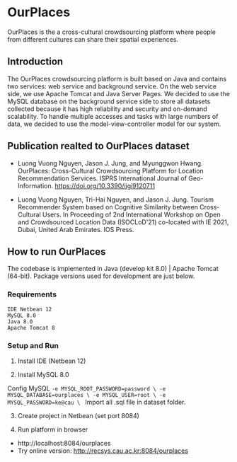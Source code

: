 # OurPlaces
OurPlaces is the a cross-cultural crowdsourcing platform where people from different cultures can share their spatial experiences.

## Introduction
The OurPlaces crowdsourcing platform is built based on Java and contains two services: web service and background service. On the web service side, we use Apache Tomcat and Java Server Pages. We decided to use the MySQL database on the background service side to store all datasets collected because it has high reliability and security and on-demand scalability. To handle multiple accesses and tasks with large numbers of data, we decided to use the model-view-controller model for our system.

## Publication realted to OurPlaces dataset
* Luong Vuong Nguyen, Jason J. Jung, and Myunggwon Hwang. OurPlaces: Cross-Cultural Crowdsourcing Platform for Location Recommendation Services. ISPRS International Journal of Geo-Information. https://doi.org/10.3390/ijgi9120711

* Luong Vuong Nguyen, Tri-Hai Nguyen, and Jason J. Jung. Tourism Recommender System based on Cognitive Similarity between Cross-Cultural Users. In Proceeding of 2nd International Workshop on Open and Crowdsourced Location Data (ISOCLoD'21) co-located with IE 2021, Dubai, United Arab Emirates. IOS Press.

## How to run OurPlaces
The codebase is implemented in Java (develop kit 8.0) | Apache Tomcat (64-bit). Package versions used for development are just below.

### Requirements
```
IDE Netbean 12
MySQL 8.0 
Java 8.0
Apache Tomcat 8
```
### Setup and Run
1. Install IDE (Netbean 12)

2. Install MySQL 8.0

Config MySQL
``
-e MYSQL_ROOT_PASSWORD=password \
-e MYSQL_DATABASE=ourplaces \
-e MYSQL_USER=root \
-e MYSQL_PASSWORD=ke@cau \ 
``
Import all .sql file in dataset folder.

3. Create project in Netbean (set port 8084)

4. Run platform in browser
* http://localhost:8084/ourplaces
* Try online version: http://recsys.cau.ac.kr:8084/ourplaces